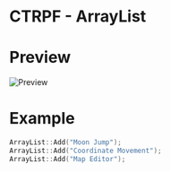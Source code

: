 # CTRPF - ArrayList

# Preview

![Preview](https://github.com/user-attachments/assets/17b9c986-fc3c-4580-b7e1-860d5dce7e6d)

# Example
```cpp
ArrayList::Add("Moon Jump");
ArrayList::Add("Coordinate Movement");
ArrayList::Add("Map Editor");
```
